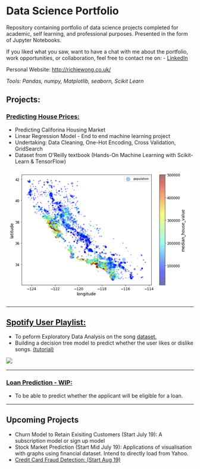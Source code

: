 # Data Science Portfolio
Repository containing portfolio of data science projects completed for academic, self learning, and professional purposes. Presented in the form of Jupyter Notebooks.

If you liked what you saw, want to have a chat with me about the portfolio, work opportunities, or collaboration, feel free to contact me on: - [LinkedIn](https://www.linkedin.com/in/richieone/)

Personal Website: http://richiewong.co.uk/

_Tools: Pandas, numpy, Matplotlib, seaborn, Scikit Learn_

## Projects:

### [Predicting House Prices:](https://github.com/Richieone13/data_science_portfolio/blob/master/California_Housing_Dataset/California_Housing_Exploration.ipynb) 
* Predicting Califorina Housing Market
* Linear Regression Model - End to end machine learning project
* Undertaking: Data Cleaning, One-Hot Encoding, Cross Validation, GridSearch
* Dataset from O'Reilly textbook (Hands-On Machine Learning with Scikit-Learn & TensorFlow) 

<img src="California_Housing_Dataset/Household_Income_California_Graph.png" width="500">

---

## [Spotify User Playlist:](https://github.com/Richieone13/data_science_portfolio/blob/master/Spotify_Classifier/Spotify_EDA_DecisionTree.ipynb) 
* To peform Exploratory Data Analysis on the song [dataset.](https://www.kaggle.com/geomack/spotifyclassification) 
* Building a decision tree model to predict whether the user likes or dislike songs. [(tutorial)](https://www.youtube.com/watch?v=v_sPnwoT_iA)

<img src="Spotify_DecisionTree.png" width="500">

---

### [Loan Prediction - WIP:](https://github.com/Richieone13/data_science_portfolio/blob/master/LoanPrediction/Loan%20Prediction%20for%20Mortgage.ipynb)
* To be able to predict whether the applicant will be eligible for a loan.

---

## Upcoming Projects

* Churn Model to Retain Exisiting Customers (Start July 19): A subscription model or sign up model
* Stock Market Prediction (Start Mid July 19): Applications of visualisation with graphs using financial dataset. Intend to directly load from Yahoo.
* [Credit Card Fraud Detection: (Start Aug 19)](https://www.kaggle.com/mlg-ulb/creditcardfraud)

